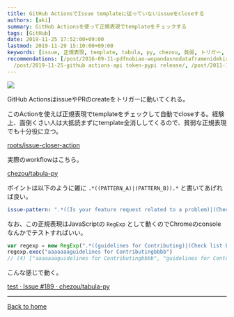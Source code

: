 ```yaml
---
title: GitHub ActionsでIssue templateに従っていないissueをcloseする
authors: [aki]
summary: GitHub Actionsを使って正規表現でtemplateをチェックする
tags: [GitHub]
date: 2019-11-25 17:52:00+09:00
lastmod: 2019-11-29 15:10:00+09:00
keywords: [issue, 正規表現, template, tabula, py, chezou, 貧弱, トリガー, close, actions]
recommendations: [/post/2016-09-11-pdfnobiao-wopandasnodataframenidekiru-tabula-py-zuo-tuta/,
  /post/2019-11-25-github actions-api token-pypi release/, /post/2011-11-25-googlezhi-nozheng-gui-biao-xian-enzinre2wori-ben-yu-deshi-sitemita/]
---
```


![](https://images.unsplash.com/photo-1520716963369-9b24de965de4?ixlib=rb-1.2.1&q=85&fm=jpg&crop=entropy&cs=srgb)

GitHub ActionsはissueやPRのcreateをトリガーに動いてくれる。

このActionを使えば正規表現でtemplateをチェックして自動でcloseする。経験上、面倒くさい人は大抵読まずにtemplate全消ししてくるので、貧弱な正規表現でも十分役に立つ。

[roots/issue-closer-action](https://github.com/roots/issue-closer-action)

実際のworkflowはこちら。

[chezou/tabula-py](https://github.com/chezou/tabula-py/blob/master/.github/workflows/autocloser.yml)

ポイントは以下のように雑に `.*((PATTERN_A)|(PATTERN_B)).*` と書いてあげれば良い。

```yaml
issue-pattern: ".*((Is your feature request related to a problem)|(Check list before submit)).*"
```

なお、この正規表現はJavaScriptの `RegExp` として動くのでChromeのconsoleなんかでテストすればいい。

```jsx
var regexp = new RegExp(".*((guidelines for Contributing)|(Check list before submit)).*");
regexp.exec("aaaaaaaguidelines for Contributingbbbb")
// (4) ["aaaaaaaguidelines for Contributingbbbb", "guidelines for Contributing", "guidelines for Contributing", undefined, index: 0, input: "aaaaaaaguidelines for Contributingbbbb", groups: undefined]

```

こんな感じで動く。

[test · Issue #189 · chezou/tabula-py](https://github.com/chezou/tabula-py/issues/189)

---

[Back to home](https://memo.chezo.uno/)
